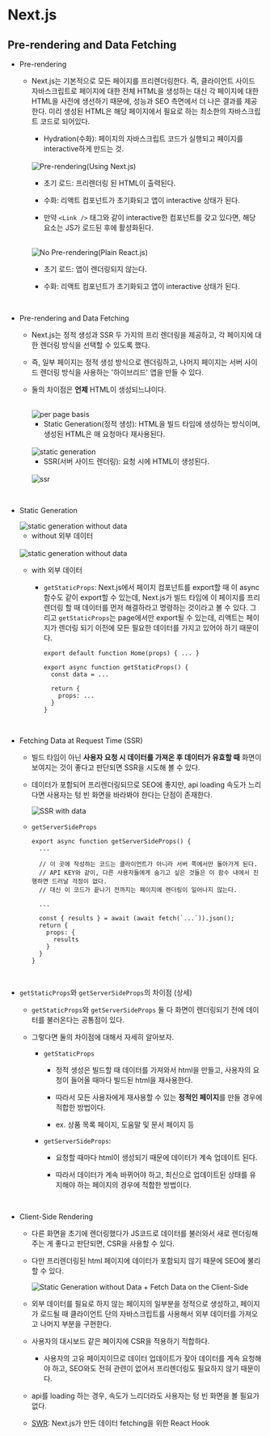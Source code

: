 # Next.js

## Pre-rendering and Data Fetching

- Pre-rendering

  - Next.js는 기본적으로 모든 페이지를 프리렌더링한다. 즉, 클라이언트 사이드 자바스크립트로 페이지에 대한 전체 HTML을 생성하는 대신 각 페이지에 대한 HTML을 사전에 생선하기 때문에, 성능과 SEO 측면에서 더 나은 결과를 제공한다. 미리 생성된 HTML은 해당 페이지에서 필요로 하는 최소한의 자바스크립트 코드로 되어있다.

    - Hydration(수화): 페이지의 자바스크립트 코드가 실행되고 페이지를 interactive하게 만드는 것.

    <br />

    <img src="https://velog.velcdn.com/images%2Fjaewoneee%2Fpost%2Fa86e0ea0-d242-472f-ad9b-a14794992d19%2Fpre-rendering.png" alt="Pre-rendering(Using Next.js)" />

    - 초기 로드: 프리렌더링 된 HTML이 출력된다.

    - 수화: 리액트 컴포넌트가 초기화되고 앱이 interactive 상태가 된다.

    - 만약 `<Link />` 태그와 같이 interactive한 컴포넌트를 갖고 있다면, 해당 요소는 JS가 로드된 후에 활성화된다.

    <br />

    <img src="https://velog.velcdn.com/images%2Fjaewoneee%2Fpost%2Fe8d51f8a-fcb9-44b2-9017-3b98d05a0363%2Fno-pre-rendering.png" alt="No Pre-rendering(Plain React.js)" />

    <br />

    - 초기 로드: 앱이 렌더링되지 않는다.

    - 수화: 리액트 컴포넌트가 초기화되고 앱이 interactive 상태가 된다.

<br />

- Pre-rendering and Data Fetching

  - Next.js는 정적 생성과 SSR 두 가지의 프리 렌더링을 제공하고, 각 페이지에 대한 렌더링 방식을 선택할 수 있도록 했다.

  - 즉, 일부 페이지는 정적 생성 방식으로 렌더링하고, 나머지 페이지는 서버 사이드 렌더링 방식을 사용하는 '하이브리드' 앱을 만들 수 있다.

  - 둘의 차이점은 **언제** HTML이 생성되느냐이다.

    <br />

    <img src="https://velog.velcdn.com/images%2Fjaewoneee%2Fpost%2F53360988-f9de-4b56-acca-bc8954f705cc%2Fper-page-basis.png" alt="per page basis">

    <br />

    - Static Generation(정적 생성): HTML을 빌드 타임에 생성하는 방식이며, 생성된 HTML은 매 요청마다 재사용된다.

    <br />

    <img src="https://velog.velcdn.com/images%2Fjaewoneee%2Fpost%2F6a1751f2-fb56-4751-bac6-04de30189f77%2Fstatic-generation.png" alt="static generation">

    <br />

    - SSR(서버 사이드 렌더링): 요청 시에 HTML이 생성된다.

    <br />

    <img src="https://velog.velcdn.com/images%2Fjaewoneee%2Fpost%2Fc3c3138b-f876-458b-89ba-b704558b6dd2%2Fserver-side-rendering.png" alt="ssr">

<br />

- Static Generation

  <img src="https://velog.velcdn.com/images%2Fjaewoneee%2Fpost%2Fe91cbe06-00bf-4fb0-a684-c0993a6ec69f%2Fstatic-generation-without-data.png" alt="static generation without data">

  - without 외부 데이터

  <br />

  <img src="https://velog.velcdn.com/images%2Fjaewoneee%2Fpost%2F856aaf7a-d5f5-4842-8914-25bd060b7dda%2Fstatic-generation-with-data.png" alt="static generation without data">

  - with 외부 데이터

    - `getStaticProps`: Next.js에서 페이지 컴포넌트를 export할 때 이 async 함수도 같이 export할 수 있는데, Next.js가 빌드 타임에 이 페이지를 프리렌더링 할 때 데이터를 먼저 해결하라고 명령하는 것이라고 볼 수 있다. 그리고 `getStaticProps`는 page에서만 export될 수 있는데, 리액트는 페이지가 렌더링 되기 이전에 모든 필요한 데이터를 가지고 있어야 하기 때문이다.

      ```
      export default function Home(props) { ... }

      export async function getStaticProps() {
        const data = ...

        return {
          props: ...
        }
      }
      ```

<br />

- Fetching Data at Request Time (SSR)

  - 빌드 타임이 아닌 **사용자 요청 시 데이터를 가져온 후 데이터가 유효할 때** 화면이 보여지는 것이 좋다고 판단되면 SSR을 시도해 볼 수 있다.

  - 데이터가 포함되어 프리렌더링되므로 SEO에 좋지만, api loading 속도가 느리다면 사용자는 텅 빈 화면을 바라봐야 한다는 단점이 존재한다.

    <img src="https://velog.velcdn.com/images%2Fjaewoneee%2Fpost%2F4f98136b-b239-4a74-9a22-033737439b8c%2FGroup%201%20(1).png" alt="SSR with data" />

    <br />

  - `getServerSideProps`

    ```
    export async function getServerSideProps() {
      ...

      // 이 곳에 작성하는 코드는 클라이언트가 아니라 서버 쪽에서만 돌아가게 된다.
      // API KEY와 같이, 다른 사용자들에게 숨기고 싶은 것들은 이 함수 내에서 진행하면 드러날 걱정이 없다.
      // 대신 이 코드가 끝나기 전까지는 페이지에 렌더링이 일어나지 않는다.

      ...

      const { results } = await (await fetch(`...`)).json();
      return {
        props: {
          results
        }
      }
    }
    ```

<br />

- `getStaticProps`와 `getServerSideProps`의 차이점 (상세)

  - `getStaticProps`와 `getServerSideProps` 둘 다 화면이 렌더링되기 전에 데이터를 불러온다는 공통점이 있다.

  - 그렇다면 둘의 차이점에 대해서 자세히 알아보자.

    - `getStaticProps`

      - 정적 생성은 빌드할 때 데이터를 가져와서 html을 만들고, 사용자의 요청이 들어올 때마다 빌드된 html을 재사용한다.

      - 따라서 모든 사용자에게 재사용할 수 있는 **정적인 페이지**를 만들 경우에 적합한 방법이다.

      - ex. 상품 목록 페이지, 도움말 및 문서 페이지 등

    - `getServerSideProps`:

      - 요청할 때마다 html이 생성되기 때문에 데이터가 계속 업데이트 된다.

      - 따라서 데이터가 계속 바뀌어야 하고, 최신으로 업데이트된 상태를 유지해야 하는 페이지의 경우에 적합한 방법이다.

<br />

- Client-Side Rendering

  - 다른 화면을 초기에 렌더링했다가 JS코드로 데이터를 불러와서 새로 렌더링해주는 게 좋다고 판단되면, CSR을 사용할 수 있다.

  - 다만 프리렌더링된 html 페이지에 데이터가 포함되지 않기 때문에 SEO에 불리할 수 있다.

    <img src="https://velog.velcdn.com/images%2Fjaewoneee%2Fpost%2F47f01281-ff8a-429e-981d-f1a44008f4c2%2FGroup%203.png" alt="Static Generation without Data + Fetch Data on the Client-Side" />

    <br />

  - 외부 데이터를 필요로 하지 않는 페이지의 일부분을 정적으로 생성하고, 페이지가 로드될 때 클라이언트 단의 자바스크립트를 사용해서 외부 데이터를 가져오고 나머지 부분을 구현한다.

  - 사용자의 대시보드 같은 페이지에 CSR을 적용하기 적합하다.

    - 사용자의 고유 페이지이므로 데이터 업데이트가 잦아 데이터를 계속 요청해야 하고, SEO와도 전혀 관련이 없어서 프리렌더링도 필요하지 않기 때문이다.

  - api를 loading 하는 경우, 속도가 느리더라도 사용자는 텅 빈 화면을 볼 필요가 없다.

  - [SWR](https://swr.vercel.app/ko): Next.js가 만든 데이터 fetching을 위한 React Hook
